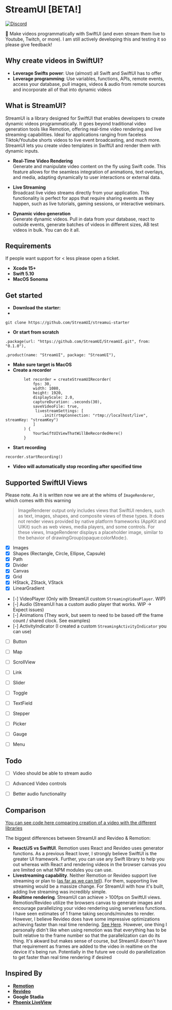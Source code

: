
# StreamUI [BETA!]

[![Discord](https://img.shields.io/discord/1071029581009657896?style=flat&logo=discord&logoColor=fff&color=404eed)](https://discord.gg/NpHj7brca4)
<!--[![CI](https://github.com/pointfreeco/swift-clocks/workflows/CI/badge.svg)](https://github.com/pointfreeco/swift-clocks/actions?query=workflow%3ACI)-->
<!--[![](https://img.shields.io/endpoint?url=https%3A%2F%2Fswiftpackageindex.com%2Fapi%2Fpackages%2Fpointfreeco%2Fswift-clocks%2Fbadge%3Ftype%3Dswift-versions)](https://swiftpackageindex.com/pointfreeco/swift-clocks)-->
<!--[![](https://img.shields.io/endpoint?url=https%3A%2F%2Fswiftpackageindex.com%2Fapi%2Fpackages%2Fpointfreeco%2Fswift-clocks%2Fbadge%3Ftype%3Dplatforms)](https://swiftpackageindex.com/pointfreeco/swift-clocks)-->
<!--![ChatGPT](https://img.shields.io/badge/chatGPT-74aa9c?style=for-the-badge&logo=openai&logoColor=white)-->
<!--![X](https://img.shields.io/badge/X-%23000000.svg?style=for-the-badge&logo=X&logoColor=white)-->

🎥 Make videos programmatically with SwiftUI (and even stream them live to Youtube, Twitch, or more). I am still actively developing this and testing it so please give feedback!


## Why create videos in SwiftUI?

- **Leverage Swifts power**: Use (almost) all Swift and SwiftUI has to offer
- **Leverage programming**: Use variables, functions, APIs, remote events, access your database, pull images, videos & audio from remote sources and incorporate all of that into dynamic videos


## What is StreamUI?

StreamUI is a library designed for SwiftUI that enables developers to create dynamic videos programmatically. It goes beyond traditional video generation tools like Remotion, offering real-time video rendering and live streaming capabilities. Ideal for applications ranging from faceless Tiktok/Youtube shorts videos to live event broadcasting, and much more. StreamUI lets you create video templates in SwiftUI and render them with dynamic inputs.

* **Real-Time Video Rendering**
<br> Generate and manipulate video content on the fly using Swift code. This feature allows for the seamless integration of animations, text overlays, and media, adapting dynamically to user interactions 
or external data.

* **Live Streaming**
<br> Broadcast live video streams directly from your application. This functionality is perfect for apps that require sharing events as they happen, such as live tutorials, gaming sessions, or interactive webinars.

* **Dynamic video generation**
<br> Generate dynamic videos. Pull in data from your database, react to outside events, generate batches of videos in different sizes, AB test videos in bulk. You can do it all. 

## Requirements
If people want support for < less please open a ticket. 

* **Xcode 15+**
* **Swift 5.10**
* **MacOS Sonoma**


## Get started

* **Download the starter:**
* 
```
git clone https://github.com/StreamUI/streamui-starter
```
* **Or start from scratch**

```
.package(url: "https://github.com/StreamUI/StreamUI.git", from: "0.1.0"),
```

```
.product(name: "StreamUI", package: "StreamUI"),
```

* **Make sure target is MacOS**
* **Create a recorder**

```
        let recorder = createStreamUIRecorder(
            fps: 30,
            width: 1080,
            height: 1920,
            displayScale: 2.0,
            captureDuration: .seconds(30),
            saveVideoFile: true,
             livestreamSettings: [
                .init(rtmpConnection: "rtmp://localhost/live", streamKey: "streamKey")
            ]
        ) {
			YourSwiftUIViewThatWillBeRecordedHere()
        }
```
* **Start recording**

```
recorder.startRecording()
```

* **Video will automatically stop recording after specified time**


## Supported SwiftUI Views

Please note. As it is written now we are at the whims of `ImageRenderer`, which comes with this warning

> ImageRenderer output only includes views that SwiftUI renders, such as text, images, shapes, and composite views of these types. It does not render views provided by native platform frameworks (AppKit and UIKit) such as web views, media players, and some controls. For these views, ImageRenderer displays a placeholder image, similar to the behavior of drawingGroup(opaque:colorMode:).


- [x] Images
- [x] Shapes (Rectangle, Circle, Ellipse, Capsule)
- [x] Path
- [x] Divider
- [x] Canvas
- [x] Grid
- [x] HStack, ZStack, VStack
- [x] LinearGradient
- [-] VideoPlayer (Only with StreamUI custom `StreamingVideoPlayer`. WIP)
- [-] Audio (StreamUI has a custom audio player that works. WIP -> Expect issues)
- [-] Animations (They work, but seem to need to be based off the frame count / shared clock. See examples)
- [-] ActivityIndicator (I created a custom `StreamingActivityIndicator` you can use)
- [ ] Button
- [ ] Map
- [ ] ScrollView
- [ ] Link
- [ ] Slider
- [ ] Toggle
- [ ] TextField
- [ ] Stepper
- [ ] Picker
- [ ] Gauge
- [ ] Menu


## Todo

- [ ] Video should be able to stream audio
- [ ] Advanced Video controls 
- [ ] Better audio functionality


## Comparison

[You can see code here comparing creation of a video with the different libraries](http://github.com)


The biggest differences between StreamUI and Revideo & Remotion:

* **React/JS vs SwiftUI**. Remotion uses React and Revideo uses generator functions. As a previous React lover, I strongly believe SwiftUI is the greater UI framework. Further, you can use any Swift library to help you out whereas with React and rendering videos in the browser canvas you are limited on what NPM modules you can use. 
* **Livestreaming capability**. Neither Remotion or Revideo support live streaming or plan to ([as far as we can tell](https://www.remotion.dev/docs/miscellaneous/live-streaming)). For them, supporting live streaming would be a massize change. For StreamUI with how it's built, adding live streaming was incredibly simple. 
* **Realtime rendering**. StreamUI can achieve > 100fps on SwiftUI views. Remotion/Revideo utilize the browsers canvas to generate images and encourage parallelizing your video rendering using serverless functions. I have seen estimates of 1 frame taking seconds/minutes to render. However, I believe Revideo does have some impressive optimizations achieving faster than real time rendering. [See Here](https://x.com/MatternJustus/status/1805679156560036237). However, one thing I personally didn't like when using remotion was that everything has to be built relative to the frame number so that the parallelization can do its thing. It's akward but makes sense of course, but StreamUI doesn't have that requirement as frames are added to the video in realtime on the device it's being run. Potentially in the future we could do parallelization to get faster than real time rendering if desired



## Inspired By
 
* **[Remotion](https://www.remotion.dev)** 
* **[Revideo](https://re.video)** 
* **Google Stadia**
* **[Phoenix LiveView](https://hexdocs.pm/phoenix_live_view/Phoenix.LiveView.html)** 
